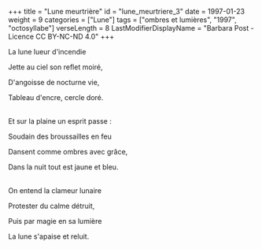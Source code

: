+++
title = "Lune meurtrière"
id = "lune_meurtriere_3"
date = 1997-01-23
weight = 9
categories = ["Lune"]
tags = ["ombres et lumières", "1997", "octosyllabe"]
verseLength = 8
LastModifierDisplayName = "Barbara Post - Licence CC BY-NC-ND 4.0"
+++

La lune lueur d'incendie

Jette au ciel son reflet moiré,

D'angoisse de nocturne vie,

Tableau d'encre, cercle doré.

 \
Et sur la plaine un esprit passe :

Soudain des broussailles en feu

Dansent comme ombres avec grâce,

Dans la nuit tout est jaune et bleu.

 \
On entend la clameur lunaire

Protester du calme détruit,

Puis par magie en sa lumière

La lune s'apaise et reluit.

